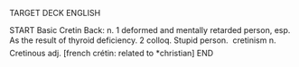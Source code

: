 TARGET DECK
ENGLISH

START
Basic
Cretin
Back: n. 1 deformed and mentally retarded person, esp. As the result of thyroid deficiency. 2 colloq. Stupid person.  cretinism n. Cretinous adj. [french crétin: related to *christian]
END
